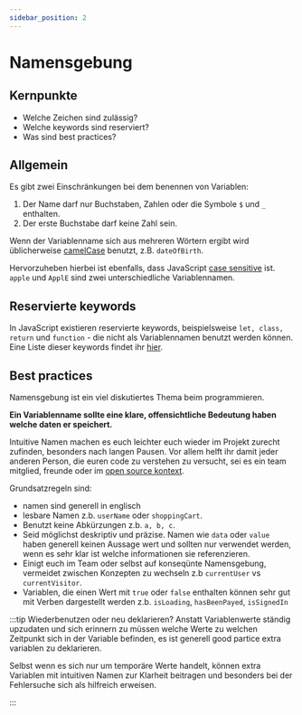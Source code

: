 ```yaml
---
sidebar_position: 2
---
```


# Namensgebung

## Kernpunkte

- Welche Zeichen sind zulässig?
- Welche keywords sind reserviert?
- Was sind best practices?

## Allgemein

Es gibt zwei Einschränkungen bei dem benennen von Variablen:

1. Der Name darf nur Buchstaben, Zahlen oder die Symbole `$` und `_` enthalten.
2. Der erste Buchstabe darf keine Zahl sein.

Wenn der Variablenname sich aus mehreren Wörtern ergibt wird üblicherweise [camelCase](https://en.wikipedia.org/wiki/Camel_case) benutzt, z.B. `dateOfBirth`.

Hervorzuheben hierbei ist ebenfalls, dass JavaScript [case sensitive](https://de.wikipedia.org/wiki/Case_sensitivity) ist. `apple` und `ApplE` sind zwei unterschiedliche Variablennamen.

## Reservierte keywords

In JavaScript existieren reservierte keywords, beispielsweise `let, class, return` und `function` - die nicht als Variablennamen benutzt werden können. Eine Liste dieser keywords findet ihr [hier](https://developer.mozilla.org/en-US/docs/Web/JavaScript/Reference/Lexical_grammar#keywords).

## Best practices

Namensgebung ist ein viel diskutiertes Thema beim programmieren.

**Ein Variablenname sollte eine klare, offensichtliche Bedeutung haben welche daten er speichert.**

Intuitive Namen machen es euch leichter euch wieder im Projekt zurecht zufinden, besonders nach langen Pausen. Vor allem helft ihr damit jeder anderen Person, die euren code zu verstehen zu versucht, sei es ein team mitglied, freunde oder im [open source kontext](https://en.wikipedia.org/wiki/Open-source_software).

Grundsatzregeln sind:

- namen sind generell in englisch
- lesbare Namen z.b. `userName` oder `shoppingCart`.
- Benutzt keine Abkürzungen z.b. `a, b, c`.
- Seid möglichst deskriptiv und präzise. Namen wie `data` oder `value` haben generell keinen Aussage wert und sollten nur verwendet werden, wenn es sehr klar ist welche informationen sie referenzieren.
- Einigt euch im Team oder selbst auf konseqünte Namensgebung, vermeidet zwischen Konzepten zu wechseln
  z.b `currentUser` vs `currentVisitor`.
- Variablen, die einen Wert mit `true` oder `false` enthalten können sehr gut mit Verben dargestellt werden z.b.
  `isLoading`, `hasBeenPayed`, `isSignedIn`

:::tip Wiederbenutzen oder neu deklarieren?
Anstatt Variablenwerte ständig upzudaten und sich erinnern zu müssen welche Werte zu welchen Zeitpunkt sich in der Variable befinden,
es ist generell good partice extra variablen zu deklarieren.

Selbst wenn es sich nur um temporäre Werte handelt, können extra Variablen mit intuitiven Namen zur Klarheit beitragen
und besonders bei der Fehlersuche sich als hilfreich erweisen.

:::
